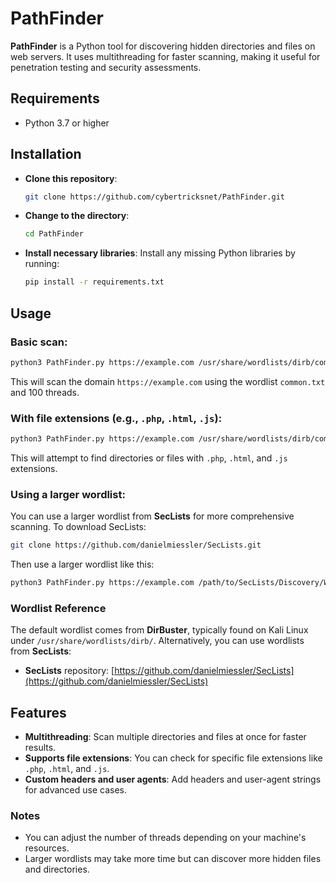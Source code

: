 
# PathFinder

**PathFinder** is a Python tool for discovering hidden directories and files on web servers. It uses multithreading for faster scanning, making it useful for penetration testing and security assessments.

## Requirements
- Python 3.7 or higher

## Installation

- **Clone this repository**:
   ```bash
   git clone https://github.com/cybertricksnet/PathFinder.git
   ```

- **Change to the directory**:
   ```bash
   cd PathFinder
   ```

- **Install necessary libraries**:
   Install any missing Python libraries by running:
   ```bash
   pip install -r requirements.txt
   ```

## Usage

### **Basic scan**:
```bash
python3 PathFinder.py https://example.com /usr/share/wordlists/dirb/common.txt --threads 100
```
This will scan the domain `https://example.com` using the wordlist `common.txt` and 100 threads.

### **With file extensions** (e.g., `.php`, `.html`, `.js`):
```bash
python3 PathFinder.py https://example.com /usr/share/wordlists/dirb/common.txt -e php html js --threads 100
```
This will attempt to find directories or files with `.php`, `.html`, and `.js` extensions.

### **Using a larger wordlist**:
You can use a larger wordlist from **SecLists** for more comprehensive scanning. To download SecLists:
   ```bash
   git clone https://github.com/danielmiessler/SecLists.git
   ```

Then use a larger wordlist like this:
   ```bash
   python3 PathFinder.py https://example.com /path/to/SecLists/Discovery/Web-Content/big.txt --threads 100
   ```

### Wordlist Reference

The default wordlist comes from **DirBuster**, typically found on Kali Linux under `/usr/share/wordlists/dirb/`. Alternatively, you can use wordlists from **SecLists**:

- **SecLists** repository: [https://github.com/danielmiessler/SecLists](https://github.com/danielmiessler/SecLists)

## Features

- **Multithreading**: Scan multiple directories and files at once for faster results.
- **Supports file extensions**: You can check for specific file extensions like `.php`, `.html`, and `.js`.
- **Custom headers and user agents**: Add headers and user-agent strings for advanced use cases.

### Notes

- You can adjust the number of threads depending on your machine's resources.
- Larger wordlists may take more time but can discover more hidden files and directories.
